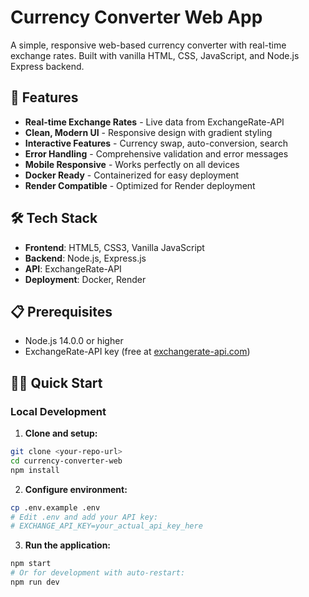 # Currency Converter Web App

A simple, responsive web-based currency converter with real-time exchange rates. Built with vanilla HTML, CSS, JavaScript, and Node.js Express backend.

## 🚀 Features

- **Real-time Exchange Rates** - Live data from ExchangeRate-API
- **Clean, Modern UI** - Responsive design with gradient styling
- **Interactive Features** - Currency swap, auto-conversion, search
- **Error Handling** - Comprehensive validation and error messages
- **Mobile Responsive** - Works perfectly on all devices
- **Docker Ready** - Containerized for easy deployment
- **Render Compatible** - Optimized for Render deployment

## 🛠️ Tech Stack

- **Frontend**: HTML5, CSS3, Vanilla JavaScript
- **Backend**: Node.js, Express.js
- **API**: ExchangeRate-API
- **Deployment**: Docker, Render

## 📋 Prerequisites

- Node.js 14.0.0 or higher
- ExchangeRate-API key (free at [exchangerate-api.com](https://app.exchangerate-api.com/sign-up))

## 🏃‍♂️ Quick Start

### Local Development

1. **Clone and setup:**

```bash
git clone <your-repo-url>
cd currency-converter-web
npm install
```

2. **Configure environment:**

```bash
cp .env.example .env
# Edit .env and add your API key:
# EXCHANGE_API_KEY=your_actual_api_key_here
```

3. **Run the application:**

```bash
npm start
# Or for development with auto-restart:
npm run dev
```
